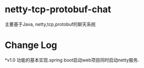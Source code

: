 # netty-tcp-protobuf-chat

 主要基于Java, netty,tcp,protobuf的聊天系统
 
 # Change Log
 
 *v1.0 功能的基本实现.spring boot启动web项目同时启动netty服务.
